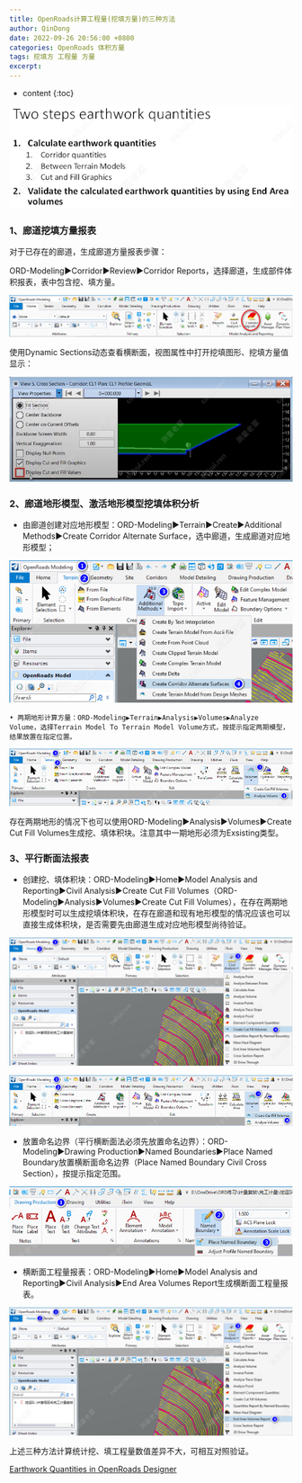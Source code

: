 ```yaml
---
title: OpenRoads计算工程量(挖填方量)的三种方法
author: QinDong
date: 2022-09-26 20:56:00 +0800
categories: OpenRoads 体积方量
tags: 挖填方 工程量 方量
excerpt: 
---
```

* content
{:toc}

![](/img/2022/2022-09-26-20-57-58.png)

### 1、廊道挖填方量报表

对于已存在的廊道，生成廊道方量报表步骤：

ORD-Modeling▶Corridor▶Review▶Corridor Reports，选择廊道，生成部件体积报表，表中包含挖、填方量。

![](/img/2022/2022-09-26-20-58-21.png)

使用Dynamic Sections动态查看横断面，视图属性中打开挖填图形、挖填方量值显示：

![](/img/2022/2022-09-26-20-58-36.png)

### 2、廊道地形模型、激活地形模型挖填体积分析
- 由廊道创建对应地形模型：ORD-Modeling▶Terrain▶Create▶Additional
     Methods▶Create Corridor Alternate Surface，选中廊道，生成廊道对应地形模型；

![](/img/2022/2022-09-26-20-58-49.png)

	• 两期地形计算方量：ORD-Modeling▶Terrain▶Analysis▶Volumes▶Analyze Volume，选择Terrain Model To Terrain Model Volume方式，按提示指定两期模型，结果放置在指定位置。

![](/img/2022/2022-09-26-20-59-03.png)

存在两期地形的情况下也可以使用ORD-Modeling▶Analysis▶Volumes▶Create Cut Fill Volumes生成挖、填体积块。注意其中一期地形必须为Exsisting类型。

### 3、平行断面法报表
- 创建挖、填体积块：ORD-Modeling▶Home▶Model Analysis and  Reporting▶Civil Analysis▶Create Cut Fill Volumes（ORD-Modeling▶Analysis▶Volumes▶Create Cut Fill Volumes），在存在两期地形模型时可以生成挖填体积块，在存在廊道和现有地形模型的情况应该也可以直接生成体积块，是否需要先由廊道生成对应地形模型尚待验证。

![](/img/2022/2022-09-26-20-59-14.png)

![](/img/2022/2022-09-26-20-59-20.png)

- 放置命名边界（平行横断面法必须先放置命名边界）：ORD-Modeling▶Drawing Production▶Named Boundaries▶Place Named Boundary放置横断面命名边界（Place Named Boundary Civil Cross Section），按提示指定范围。

![](/img/2022/2022-09-26-20-59-34.png)

- 横断面工程量报表：ORD-Modeling▶Home▶Model Analysis and  Reporting▶Civil Analysis▶End Area Volumes Report生成横断面工程量报表。

![](/img/2022/2022-09-26-20-59-43.png)

上述三种方法计算统计挖、填工程量数值差异不大，可相互对照验证。

[Earthwork Quantities in OpenRoads Designer](https://www.youtube.com/watch?v=I-eAcHdllLc&list=PLnJUnxLwu_N6bmJnO4jSyVmADThsPyx1X&index=8&t=26s&ab_channel=BentleyOpenRoads)